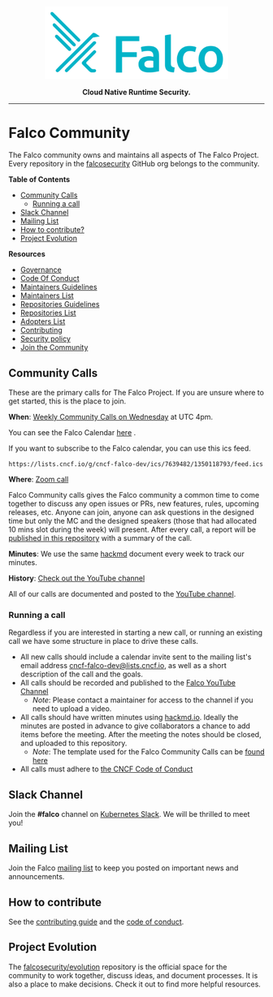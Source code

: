 <p align="center"><img src="logo/primary-logo.png" width="360"></p>
<p align="center"><b>Cloud Native Runtime Security.</b></p>

<hr>

# Falco Community 

The Falco community owns and maintains all aspects of The Falco Project. Every repository in the [falcosecurity](https://github.com/falcosecurity) GitHub org belongs to the community.


**Table of Contents**

  - [Community Calls](#community-calls)
    * [Running a call](#running-a-call)
  - [Slack Channel](#slack-channel)
  - [Mailing List](#mailing-list)
  - [How to contribute?](#how-to-contribute)
  - [Project Evolution](#project-evolution)

**Resources**

<!-- NAVIGATION_LINKS -->
 - [Governance](https://github.com/falcosecurity/evolution/blob/main/GOVERNANCE.md)
 - [Code Of Conduct](https://github.com/falcosecurity/evolution/blob/main/CODE_OF_CONDUCT.md)
 - [Maintainers Guidelines](https://github.com/falcosecurity/evolution/blob/main/MAINTAINERS_GUIDELINES.md)
 - [Maintainers List](https://github.com/falcosecurity/evolution/blob/main/MAINTAINERS.md)
 - [Repositories Guidelines](https://github.com/falcosecurity/evolution/blob/main/REPOSITORIES.md)
 - [Repositories List](https://github.com/falcosecurity/evolution/blob/main/README.md#repositories)
 - [Adopters List](https://github.com/falcosecurity/falco/blob/master/ADOPTERS.md)
 - [Contributing](https://github.com/falcosecurity/.github/blob/main/CONTRIBUTING.md)
 - [Security policy](https://github.com/falcosecurity/.github/blob/main/SECURITY.md)
 - [Join the Community](https://github.com/falcosecurity/community)
<!-- /NAVIGATION_LINKS -->

## Community Calls

These are the primary calls for The Falco Project. If you are unsure where to get started, this is the place to join.

**When**: [Weekly Community Calls on Wednesday](https://lists.cncf.io/g/cncf-falco-dev/calendar) at UTC 4pm.

You can see the Falco Calendar [here](https://lists.cncf.io/g/cncf-falco-dev/calendar) .

If you want to subscribe to the Falco calendar, you can use this ics feed.

```
https://lists.cncf.io/g/cncf-falco-dev/ics/7639482/1350118793/feed.ics
```


**Where**: [Zoom call](https://zoom.us/my/cncffalcoproject)

Falco Community calls gives the Falco community a common time to come together to discuss any open issues or PRs, new features, rules, upcoming releases, etc.
Anyone can join, anyone can ask questions in the designed time but only the MC and the designed speakers (those that had allocated 10 mins slot during the week) will present. 
After every call, a report will be [published in this repository](https://github.com/falcosecurity/community/tree/master/meeting-notes) with a summary of the call.

**Minutes**: We use the same [hackmd](https://hackmd.io/3qYPnZPUQLGKCzR14va_qg?both) document every week to track our minutes.

**History**: [Check out the YouTube channel](https://www.youtube.com/channel/UCd7LDOK1nN5jIULHk-LJJtA)

All of our calls are documented and posted to the [YouTube channel](https://www.youtube.com/channel/UCd7LDOK1nN5jIULHk-LJJtA). 

### Running a call

Regardless if you are interested in starting a new call, or running an existing call we have some structure in place to drive these calls.

 - All new calls should include a calendar invite sent to the mailing list's email address [cncf-falco-dev@lists.cncf.io](mailto:cncf-falco-dev@lists.cncf.io), as well as a short description of the call and the goals.
 - All calls should be recorded and published to the [Falco YouTube Channel](https://www.youtube.com/channel/UCd7LDOK1nN5jIULHk-LJJtA) 
    - _Note_: Please contact a maintainer for access to the channel if you need to upload a video. 
 - All calls should have written minutes using [hackmd.io](https://hackmd.io). Ideally the minutes are posted in advance to give collaborators a chance to add items before the meeting. After the meeting the notes should be closed, and uploaded to this repository.
     - _Note_: The template used for the Falco Community Calls can be [found here](meeting-note-template.md)
 - All calls must adhere to [the CNCF Code of Conduct](https://github.com/cncf/foundation/blob/master/code-of-conduct.md)

## Slack Channel

Join the **#falco** channel on [Kubernetes Slack](https://kubernetes.slack.com/messages/falco). We will be thrilled to meet you!

## Mailing List

Join the Falco [mailing list](https://lists.cncf.io/g/cncf-falco-dev) to keep you posted on important news and announcements.

## How to contribute

See the [contributing guide](https://github.com/falcosecurity/.github/blob/main/CONTRIBUTING.md) and the [code of conduct](https://github.com/falcosecurity/evolution/CODE_OF_CONDUCT.md).


## Project Evolution

The [falcosecurity/evolution](https://github.com/falcosecurity/evolution) repository is the official space for the community to work together, discuss ideas, and document processes. It is also a place to make decisions. Check it out to find more helpful resources.
